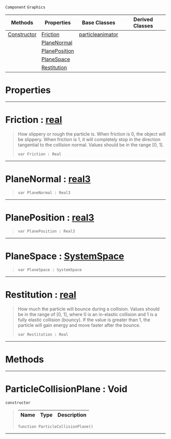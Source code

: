  `Component` `Graphics`



|Methods|Properties|Base Classes|Derived Classes|
|---|---|---|---|
|[ Constructor](https://github.com/zeroengineteam/ZeroDocs/blob/master/code_reference/class_reference/particlecollisionplane.markdown#particlecollisionplane-v)|[ Friction](https://github.com/zeroengineteam/ZeroDocs/blob/master/code_reference/class_reference/particlecollisionplane.markdown#friction-zero-engine-doc)|[particleanimator](https://github.com/zeroengineteam/ZeroDocs/blob/master/code_reference/class_reference/particleanimator.markdown)| |
| |[ PlaneNormal](https://github.com/zeroengineteam/ZeroDocs/blob/master/code_reference/class_reference/particlecollisionplane.markdown#planenormal-zero-engine)| | |
| |[ PlanePosition](https://github.com/zeroengineteam/ZeroDocs/blob/master/code_reference/class_reference/particlecollisionplane.markdown#planeposition-zero-engin)| | |
| |[ PlaneSpace](https://github.com/zeroengineteam/ZeroDocs/blob/master/code_reference/class_reference/particlecollisionplane.markdown#planespace-zero-engine-d)| | |
| |[ Restitution](https://github.com/zeroengineteam/ZeroDocs/blob/master/code_reference/class_reference/particlecollisionplane.markdown#restitution-zero-engine)| | |


 #  Properties


---  
 #  Friction : [real](https://github.com/zeroengineteam/ZeroDocs/blob/master/code_reference/nada_base_types/real.markdown)

> How slippery or rough the particle is. When friction is 0, the object will be slippery. When friction is 1, it will completely stop in the direction tangential to the collision normal. Values should be in the range [0, 1].
> ``` lang=cpp, name=Nada
> var Friction : Real


---  
 #  PlaneNormal : [real3](https://github.com/zeroengineteam/ZeroDocs/blob/master/code_reference/nada_base_types/real3.markdown)

> 
> ``` lang=cpp, name=Nada
> var PlaneNormal : Real3


---  
 #  PlanePosition : [real3](https://github.com/zeroengineteam/ZeroDocs/blob/master/code_reference/nada_base_types/real3.markdown)

> 
> ``` lang=cpp, name=Nada
> var PlanePosition : Real3


---  
 #  PlaneSpace : [SystemSpace](https://github.com/zeroengineteam/ZeroDocs/blob/master/code_reference/enum_reference.markdown#systemspace)

> 
> ``` lang=cpp, name=Nada
> var PlaneSpace : SystemSpace


---  
 #  Restitution : [real](https://github.com/zeroengineteam/ZeroDocs/blob/master/code_reference/nada_base_types/real.markdown)

> How much the particle will bounce during a collision. Values should be in the range of [0, 1], where 0 is an in-elastic collision and 1 is a fully elastic collision (bouncy). If the value is greater than 1, the particle will gain energy and move faster after the bounce.
> ``` lang=cpp, name=Nada
> var Restitution : Real


---  
 #  Methods


---  
 #  ParticleCollisionPlane : Void

 `constructor`

> 
> |Name|Type|Description|
> |---|---|---|
> ``` lang=cpp, name=Nada
> function ParticleCollisionPlane()
> ``` 


---  
 

 